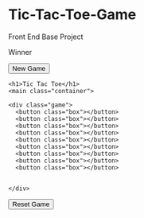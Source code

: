 # Tic-Tac-Toe-Game
Front End Base Project
<!DOCTYPE html>
<html lang="en">
  <head>
    <meta charset="UTF-8" />
    <meta name="viewport" content="width=device-width, initial-scale=1.0" />
    <title>Tic Tac Toe</title>
    <link rel="stylesheet" href="tic.css" />
  </head>
  <body>
    <div class="msg-container hide">
        <p id="msg">Winner</p>
     <button class="new">New Game</button>
    </div>
  
    <h1>Tic Tac Toe</h1>
    <main class="container">
    
    <div class="game">
      <button class="box"></button>
      <button class="box"></button>
      <button class="box"></button>
      <button class="box"></button>
      <button class="box"></button>
      <button class="box"></button>
      <button class="box"></button>
      <button class="box"></button>
      <button class="box"></button>
      

    </div>
   
</main>
<button class="reset ">Reset Game</button>
    <script src="tic.js"></script>
  </body>
</html>
